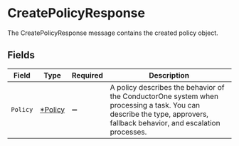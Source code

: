 # CreatePolicyResponse

 The CreatePolicyResponse message contains the created policy object.



## Fields

| Field                                                                                                                                                                   | Type                                                                                                                                                                    | Required                                                                                                                                                                | Description                                                                                                                                                             |
| ----------------------------------------------------------------------------------------------------------------------------------------------------------------------- | ----------------------------------------------------------------------------------------------------------------------------------------------------------------------- | ----------------------------------------------------------------------------------------------------------------------------------------------------------------------- | ----------------------------------------------------------------------------------------------------------------------------------------------------------------------- |
| `Policy`                                                                                                                                                                | [*Policy](../../models/shared/policy.md)                                                                                                                                | :heavy_minus_sign:                                                                                                                                                      |  A policy describes the behavior of the ConductorOne system when processing a task. You can describe the type, approvers, fallback behavior, and escalation processes.<br/> |